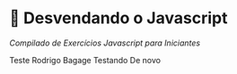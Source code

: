 # 🎈 Desvendando o Javascript
*Compilado de Exercícios Javascript para Iniciantes*

Teste
Rodrigo Bagage Testando
De novo 
